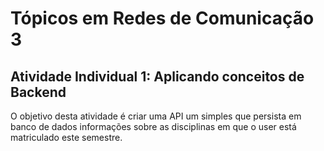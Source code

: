 # Tópicos em Redes de Comunicação 3
## Atividade Individual 1: Aplicando conceitos de Backend
O objetivo desta atividade é criar uma API um simples que persista em banco de dados informações sobre as disciplinas em que o user está matriculado este semestre.